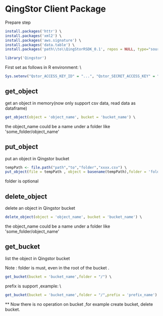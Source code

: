 # QingStor Client Package


Prepare step

``` R
install.packages('httr') \
install.packages('xml2') \
install.packages('aws.signature') \
install.packages('data.table') \
install.packages('path\\to\\QingStorRSDK_0.1', repos = NULL, type="source") \

library('Qingstor')
```
First set as follows in R environment: \
``` R
Sys.setenv("Qstor_ACCESS_KEY_ID" = "...", "Qstor_SECRET_ACCESS_KEY" = "...", "Qstor_DEFAULT_REGION" = "pek3a")
```

## get_object
 get an object in memory(now only support csv data, read data as dataframe)
``` R
get_object(object = 'object_name', bucket = 'bucket_name') \
```
the object_name could be a name under a folder like 'some_folder/object_name'

## put_object
  put an object in Qingstor bucket
  
  ``` R 
  tempPath <- file.path("path","to","folder","xxxx.csv") \
  put_object(file = tempPath , object = basename(tempPath),folder = 'folder_name', bucket = 'bucket_name') \
  ```
  
  folder is optional

## delete_object
  delete an object in Qingstor bucket 

  ``` R
 delete_object(object = 'object_name', bucket = 'bucket_name') \ 
  ```
 the object_name could be a name under a folder like 'some_folder/object_name'


## get_bucket
 list the object in Qingstor bucket

 Note : folder is must, even in the root of the bucket .
 ``` R
 get_bucket(bucket = 'bucket_name',folder = "/") \
 ``` 

 prefix is support ,example: \
 
 ``` R
 get_bucket(bucket = 'bucket_name',folder = "/",prefix = 'prefix_name')
 ``` 

** Now there is no operation on bucket ,for example create bucket, delete bucket. 